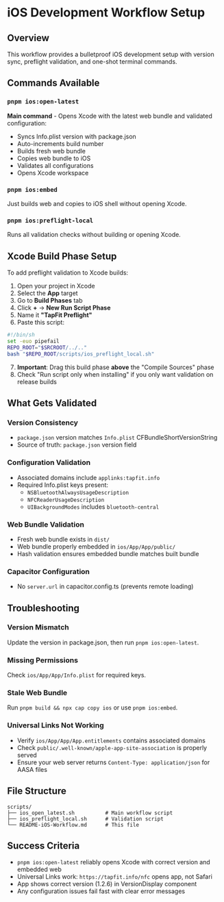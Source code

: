# iOS Development Workflow Setup

## Overview
This workflow provides a bulletproof iOS development setup with version sync, preflight validation, and one-shot terminal commands.

## Commands Available

### `pnpm ios:open-latest`
**Main command** - Opens Xcode with the latest web bundle and validated configuration:
- Syncs Info.plist version with package.json
- Auto-increments build number
- Builds fresh web bundle
- Copies web bundle to iOS
- Validates all configurations
- Opens Xcode workspace

### `pnpm ios:embed`
Just builds web and copies to iOS shell without opening Xcode.

### `pnpm ios:preflight-local`
Runs all validation checks without building or opening Xcode.

## Xcode Build Phase Setup

To add preflight validation to Xcode builds:

1. Open your project in Xcode
2. Select the **App** target
3. Go to **Build Phases** tab
4. Click **+** → **New Run Script Phase**
5. Name it **"TapFit Preflight"**
6. Paste this script:

```bash
#!/bin/sh
set -euo pipefail
REPO_ROOT="$SRCROOT/../.."
bash "$REPO_ROOT/scripts/ios_preflight_local.sh"
```

7. **Important**: Drag this build phase **above** the "Compile Sources" phase
8. Check "Run script only when installing" if you only want validation on release builds

## What Gets Validated

### Version Consistency
- `package.json` version matches `Info.plist` CFBundleShortVersionString
- Source of truth: `package.json` version field

### Configuration Validation
- Associated domains include `applinks:tapfit.info`
- Required Info.plist keys present:
  - `NSBluetoothAlwaysUsageDescription`
  - `NFCReaderUsageDescription`
  - `UIBackgroundModes` includes `bluetooth-central`

### Web Bundle Validation
- Fresh web bundle exists in `dist/`
- Web bundle properly embedded in `ios/App/App/public/`
- Hash validation ensures embedded bundle matches built bundle

### Capacitor Configuration
- No `server.url` in capacitor.config.ts (prevents remote loading)

## Troubleshooting

### Version Mismatch
Update the version in package.json, then run `pnpm ios:open-latest`.

### Missing Permissions
Check `ios/App/App/Info.plist` for required keys.

### Stale Web Bundle
Run `pnpm build && npx cap copy ios` or use `pnpm ios:embed`.

### Universal Links Not Working
- Verify `ios/App/App/App.entitlements` contains associated domains
- Check `public/.well-known/apple-app-site-association` is properly served
- Ensure your web server returns `Content-Type: application/json` for AASA files

## File Structure
```
scripts/
├── ios_open_latest.sh          # Main workflow script
├── ios_preflight_local.sh      # Validation script
└── README-iOS-Workflow.md      # This file
```

## Success Criteria
- `pnpm ios:open-latest` reliably opens Xcode with correct version and embedded web
- Universal Links work: `https://tapfit.info/nfc` opens app, not Safari
- App shows correct version (1.2.6) in VersionDisplay component
- Any configuration issues fail fast with clear error messages